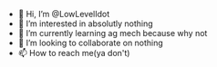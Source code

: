 - 👋 Hi, I’m @LowLevelIdot
- 👀 I’m interested in absolutly nothing
- 🌱 I’m currently learning ag mech because why not
- 💞️ I’m looking to collaborate on nothing
- 📫 How to reach me(ya don't)

<!---
LowLevelIdot/LowLevelIdot is a ✨ special ✨ repository because its `README.md` (this file) appears on your GitHub profile.
You can click the Preview link to take a look at your changes.
--->

